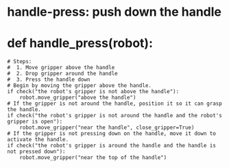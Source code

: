 # handle-press: push down the handle
# def handle_press(robot):
    # Steps:
    #  1. Move gripper above the handle
    #  2. Drop gripper around the handle
    #  3. Press the handle down
    # Begin by moving the gripper above the handle.
    if check("the robot's gripper is not above the handle"):
        robot.move_gripper("above the handle")
    # If the gripper is not around the handle, position it so it can grasp the handle.
    if check("the robot's gripper is not around the handle and the robot's gripper is open"):
        robot.move_gripper("near the handle", close_gripper=True)
    # If the gripper is not pressing down on the handle, move it down to activate the handle.
    if check("the robot's gripper is around the handle and the handle is not pressed down"):
        robot.move_gripper("near the top of the handle")